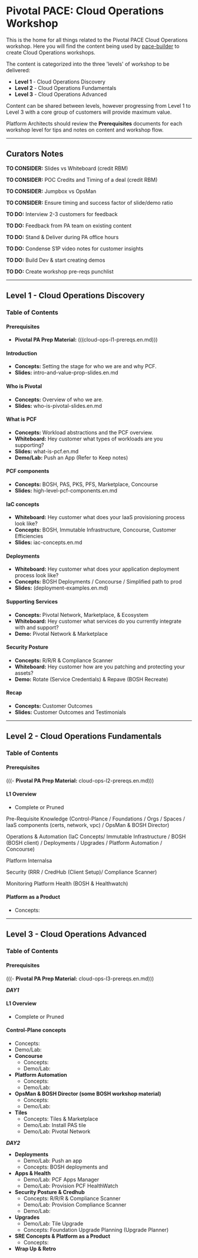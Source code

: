 # Pivotal PACE: Cloud Operations Workshop

This is the home for all things related to the Pivotal PACE Cloud Operations workshop. Here you will find the content being used by [pace-builder](https://github.com/Pivotal-Field-Engineering/pace-builder) to create Cloud Operations workshops.

The content is categorized into the three 'levels' of workshop to be delivered:
- **Level 1** - Cloud Operations Discovery
- **Level 2** - Cloud Operations Fundamentals
- **Level 3** - Cloud Operations Advanced

Content can be shared between levels, however progressing from Level 1 to Level 3 with a core group of customers will provide maximum value.

Platform Architects should review the **Prerequisites** documents for each workshop level for tips and notes on content and workshop flow.

---
## Curators Notes

**TO CONSIDER:** Slides vs Whiteboard (credit RBM)

**TO CONSIDER:** POC Credits and Timing of a deal (credit RBM)

**TO CONSIDER:** Jumpbox vs OpsMan

**TO CONSIDER:** Ensure timing and success factor of slide/demo ratio

**TO DO:** Interview 2-3 customers for feedback

**TO DO:** Feedback from PA team on existing content

**TO DO:** Stand & Deliver during PA office hours

**TO DO:** Condense S1P video notes for customer insights

**TO DO:** Build Dev & start creating demos

**TO DO:** Create workshop pre-reqs punchlist

---

## Level 1 - Cloud Operations Discovery
### Table of Contents

#### Prerequisites
- **Pivotal PA Prep Material:** (((cloud-ops-l1-prereqs.en.md)))

#### Introduction
- **Concepts:** Setting the stage for who we are and why PCF.
- **Slides:** intro-and-value-prop-slides.en.md

#### Who is Pivotal
- **Concepts:** Overview of who we are.
- **Slides:** who-is-pivotal-slides.en.md

#### What is PCF
- **Concepts:** Workload abstractions and the PCF overview.
- **Whiteboard:** Hey customer what types of workloads are you supporting?
- **Slides:** what-is-pcf.en.md
- **Demo/Lab:** Push an App (Refer to Keep notes)

#### PCF components
- **Concepts:** BOSH, PAS, PKS, PFS, Marketplace, Concourse
- **Slides:** high-level-pcf-components.en.md

#### IaC concepts
- **Whiteboard:** Hey customer what does your IaaS provisioning process look like?
- **Concepts:** BOSH, Immutable Infrastructure, Concourse, Customer Efficiencies
- **Slides:** iac-concepts.en.md

#### Deployments
- **Whiteboard:** Hey customer what does your application deployment process look like?
- **Concepts:** BOSH Deployments / Concourse / Simplified path to prod
- **Slides:** (deployment-examples.en.md)

#### Supporting Services
- **Concepts:** Pivotal Network, Marketplace, & Ecosystem
- **Whiteboard:** Hey customer what services do you currently integrate with and support?
- **Demo:** Pivotal Network & Marketplace

#### Security Posture
- **Concepts:** R/R/R & Compliance Scanner
- **Whiteboard:** Hey customer how are you patching and protecting your assets?
- **Demo:** Rotate (Service Credentials) & Repave (BOSH Recreate)

#### Recap
- **Concepts:** Customer Outcomes
- **Slides:** Customer Outcomes and Testimonials

---

## Level 2 - Cloud Operations Fundamentals
### Table of Contents

#### Prerequisites
(((- **Pivotal PA Prep Material:** cloud-ops-l2-prereqs.en.md)))

#### L1 Overview
- Complete or Pruned

Pre-Requisite Knowledge (Control-Plance / Foundations / Orgs / Spaces / IaaS components (certs, network, vpc) / OpsMan & BOSH Director)

Operations & Automation (IaC Concepts/ Immutable Infrastructure / BOSH (BOSH client) / Deployments / Upgrades / Platform Automation / Concourse)

Platform Internalsa

Security (RRR / CredHub (Client Setup)/ Compliance Scanner)

Monitoring Platform Health (BOSH & Healthwatch)

#### Platform as a Product
- Concepts:

---

## Level 3 - Cloud Operations Advanced
### Table of Contents

#### Prerequisites
(((- **Pivotal PA Prep Material:** cloud-ops-l3-prereqs.en.md)))

_**DAY1**_
#### L1 Overview
- Complete or Pruned
#### Control-Plane concepts
- Concepts:
- Demo/Lab:
- **Concourse**
  - Concepts:
  - Demo/Lab:
- **Platform Automation**
  - Concepts:
  - Demo/Lab:
- **OpsMan & BOSH Director (some BOSH workshop material)**
  - Concepts:
  - Demo/Lab:
- **Tiles**
  - Concepts: Tiles & Marketplace
  - Demo/Lab: Install PAS tile
  - Demo/Lab: Pivotal Network

_**DAY2**_
- **Deployments**
  - Demo/Lab: Push an app
  - Concepts: BOSH deployments and
- **Apps & Health**
  - Demo/Lab: PCF Apps Manager
  - Demo/Lab: Provision PCF HealthWatch
- **Security Posture & Credhub**
  - Concepts: R/R/R & Compliance Scanner
  - Demo/Lab: Provision Compliance Scanner
  - Demo/Lab:
- **Upgrades**
  - Demo/Lab: Tile Upgrade
  - Concepts: Foundation Upgrade Planning (Upgrade Planner)
- **SRE Concepts & Platform as a Product**
  - Concepts:
- **Wrap Up & Retro**
